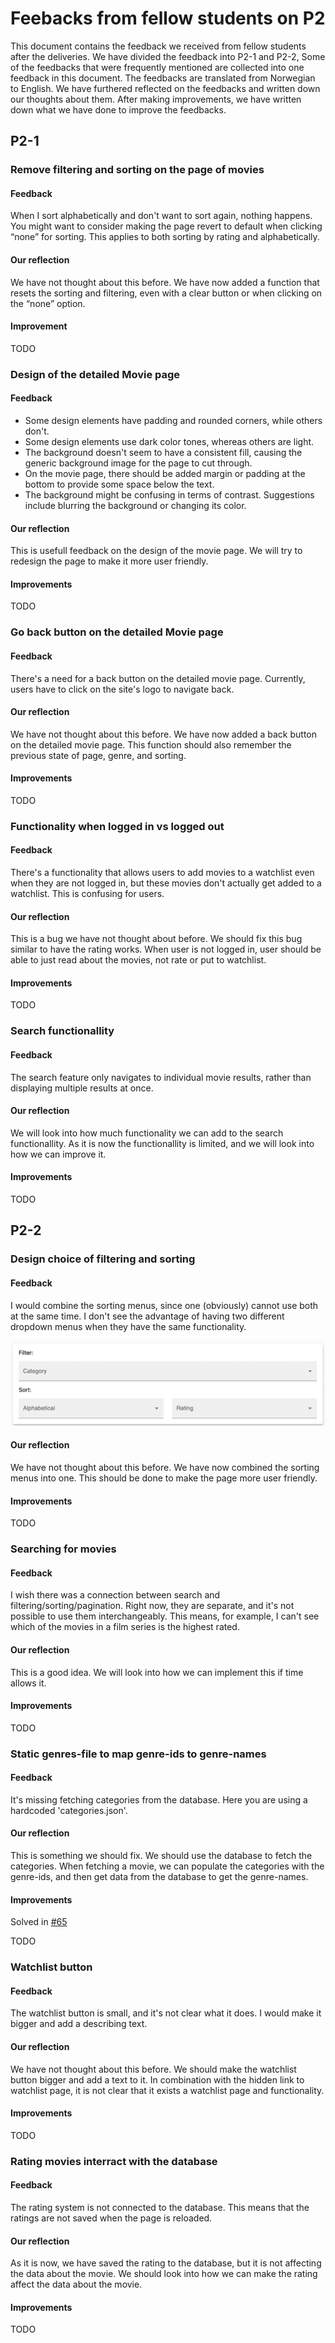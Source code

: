 # Feebacks from fellow students on P2

This document contains the feedback we received from fellow students after the deliveries. We have divided the feedback into P2-1 and P2-2, Some of the feedbacks that were frequently mentioned are collected into one feedback in this document. The feedbacks are translated from Norwegian to English. We have furthered reflected on the feedbacks and written down our thoughts about them. After making improvements, we have written down what we have done to improve the feedbacks.

## P2-1

### Remove filtering and sorting on the page of movies

#### Feedback

When I sort alphabetically and don't want to sort again, nothing happens. You might want to consider making the page revert to default when clicking “none” for sorting. This applies to both sorting by rating and alphabetically.

#### Our reflection

We have not thought about this before. We have now added a function that resets the sorting and filtering, even with a clear button or when clicking on the “none” option.

#### Improvement

TODO

### Design of the detailed Movie page

#### Feedback

- Some design elements have padding and rounded corners, while others don't.
- Some design elements use dark color tones, whereas others are light.
- The background doesn't seem to have a consistent fill, causing the generic background image for the page to cut through.
- On the movie page, there should be added margin or padding at the bottom to provide some space below the text.
- The background might be confusing in terms of contrast. Suggestions include blurring the background or changing its color.

#### Our reflection

This is usefull feedback on the design of the movie page. We will try to redesign the page to make it more user friendly.

#### Improvements

TODO

### Go back button on the detailed Movie page

#### Feedback

There's a need for a back button on the detailed movie page. Currently, users have to click on the site's logo to navigate back.

#### Our reflection

We have not thought about this before. We have now added a back button on the detailed movie page. This function should also remember the previous state of page, genre, and sorting.

#### Improvements

TODO

### Functionality when logged in vs logged out

#### Feedback

There's a functionality that allows users to add movies to a watchlist even when they are not logged in, but these movies don't actually get added to a watchlist. This is confusing for users.

#### Our reflection

This is a bug we have not thought about before. We should fix this bug similar to have the rating works. When user is not logged in, user should be able to just read about the movies, not rate or put to watchlist.

#### Improvements

TODO

### Search functionallity

#### Feedback

The search feature only navigates to individual movie results, rather than displaying multiple results at once.

#### Our reflection

We will look into how much functionality we can add to the search functionallity. As it is now the functionallity is limited, and we will look into how we can improve it.

#### Improvements

TODO

## P2-2

### Design choice of filtering and sorting

#### Feedback

I would combine the sorting menus, since one (obviously) cannot use both at the same time. I don't see the advantage of having two different dropdown menus when they have the same functionality.

![filtering and sortine](./img/filterSort.png)

#### Our reflection

We have not thought about this before. We have now combined the sorting menus into one. This should be done to make the page more user friendly.

#### Improvements

TODO

### Searching for movies

#### Feedback

I wish there was a connection between search and filtering/sorting/pagination. Right now, they are separate, and it's not possible to use them interchangeably. This means, for example, I can't see which of the movies in a film series is the highest rated.

#### Our reflection

This is a good idea. We will look into how we can implement this if time allows it.

#### Improvements

TODO

### Static genres-file to map genre-ids to genre-names

#### Feedback

It's missing fetching categories from the database. Here you are using a hardcoded 'categories.json'.

#### Our reflection

This is something we should fix. We should use the database to fetch the categories. When fetching a movie, we can populate the categories with the genre-ids, and then get data from the database to get the genre-names.

#### Improvements

Solved in [#65](https://gitlab.stud.idi.ntnu.no/it2810-h23/Team-16/prosjekt-2/-/issues/65)

TODO

### Watchlist button

#### Feedback

The watchlist button is small, and it's not clear what it does. I would make it bigger and add a describing text.

#### Our reflection

We have not thought about this before. We should make the watchlist button bigger and add a text to it. In combination with the hidden link to watchlist page, it is not clear that it exists a watchlist page and functionality.

#### Improvements

TODO

### Rating movies interract with the database

#### Feedback

The rating system is not connected to the database. This means that the ratings are not saved when the page is reloaded.

#### Our reflection

As it is now, we have saved the rating to the database, but it is not affecting the data about the movie. We should look into how we can make the rating affect the data about the movie.

#### Improvements

TODO
